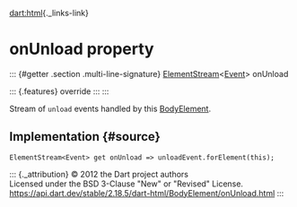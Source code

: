 [dart:html](../../dart-html/dart-html-library){._links-link}

onUnload property
=================

::: {#getter .section .multi-line-signature}
[ElementStream](../elementstream-class)\<[Event](../event-class)\>
onUnload

::: {.features}
override
:::
:::

Stream of `unload` events handled by this
[BodyElement](../bodyelement-class).

Implementation {#source}
--------------

``` {.language-dart data-language="dart"}
ElementStream<Event> get onUnload => unloadEvent.forElement(this);
```

::: {._attribution}
© 2012 the Dart project authors\
Licensed under the BSD 3-Clause \"New\" or \"Revised\" License.\
<https://api.dart.dev/stable/2.18.5/dart-html/BodyElement/onUnload.html>
:::
